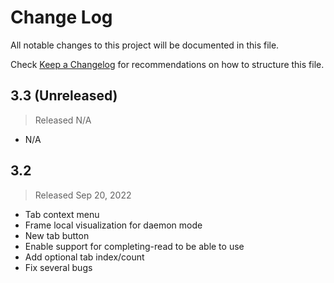 # Change Log

All notable changes to this project will be documented in this file.

Check [Keep a Changelog](http://keepachangelog.com/) for recommendations on how to structure this file.


## 3.3 (Unreleased)
> Released N/A

* N/A

## 3.2
> Released Sep 20, 2022

* Tab context menu
* Frame local visualization for daemon mode
* New tab button
* Enable support for completing-read to be able to use
* Add optional tab index/count
*  Fix several bugs
